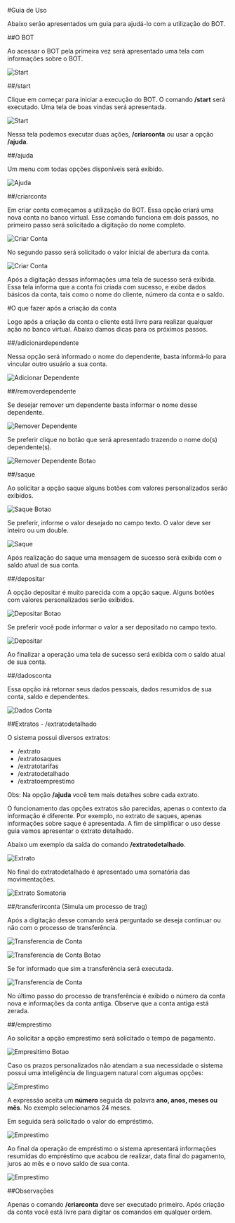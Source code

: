 #Guia de Uso

Abaixo serão apresentados um guia para ajudá-lo com a utilização do BOT.

##O BOT

Ao acessar o BOT pela primeira vez será apresentado uma tela com informações sobre o BOT.

![Start](docs/prints/1-start-sm.png)

##/start

Clique em começar para iniciar a execução do BOT. O comando **/start** será executado. Uma tela de boas vindas será apresentada.


![Start](docs/prints/2-start-sm.png)


Nessa tela podemos executar duas ações, **/criarconta** ou usar a opção **/ajuda**.

##/ajuda

Um menu com todas opções disponíveis será exibido.

![Ajuda](docs/prints/9-ajuda-sm.png)

##/criarconta

Em criar conta começamos a utilização do BOT. Essa opção criará uma nova conta no banco virtual. Esse comando funciona em dois passos, no primeiro passo será solicitado a digitação do nome completo.

![Criar Conta](docs/prints/3-criarconta-sm.png)

No segundo passo será solicitado o valor inicial de abertura da conta.

![Criar Conta](docs/prints/4-criarconta-sm.png)

Após a digitação dessas informações uma tela de sucesso será exibida. Essa tela informa que a conta foi criada com sucesso, e exibe dados básicos da conta, tais como o nome do cliente, número da conta e o saldo.

#O que fazer após a criação da conta

Logo após a criação da conta o cliente está livre para realizar qualquer ação no banco virtual. Abaixo damos dicas para os próximos passos.

##/adicionardependente

Nessa opção será informado o nome do dependente, basta informá-lo para vincular outro usuário a sua conta.

![Adicionar Dependente](docs/prints/5-adicionardependente-sm.png)

##/removerdependente

Se desejar remover um dependente basta informar o nome desse dependente.

![Remover Dependente](docs/prints/6-removerdependente-sm.png)

Se preferir clique no botão que será apresentado trazendo o nome do(s) dependente(s).

![Remover Dependente Botao](docs/prints/6-removerdependente-botao-sm.png)

##/saque

Ao solicitar a opção saque alguns botões com valores personalizados serão exibidos.

![Saque Botao](docs/prints/7-saque-botao-sm.png)

Se preferir, informe o valor desejado no campo texto. O valor deve ser inteiro ou um double.

![Saque](docs/prints/7-saque-sm.png)

Após realização do saque uma mensagem de sucesso será exibida com o saldo atual de sua conta.

##/depositar

A opção depositar é muito parecida com a opção saque. Alguns botões com valores personalizados serão exibidos.

![Depositar Botao](docs/prints/7-saque-botao-sm.png)

Se preferir você pode informar o valor a ser depositado no campo texto.

![Depositar](docs/prints/8-depositar-sm.png)

Ao finalizar a operação uma tela de sucesso será exibida com o saldo atual de sua conta.

##/dadosconta

Essa opção irá retornar seus dados pessoais, dados resumidos de sua conta, saldo e dependentes. 

![Dados Conta](docs/prints/10-dadosconta-sm.png)

##Extratos - /extratodetalhado

O sistema possui diversos extratos:

 - /extrato
 - /extratosaques
 - /extratotarifas
 - /extratodetalhado
 - /extratoemprestimo

Obs: Na opção **/ajuda** você tem mais detalhes sobre cada extrato.
 
O funcionamento das opções extratos são parecidas, apenas o contexto da informação é diferente. Por exemplo, no extrato de saques, apenas informações sobre saque é apresentada. A fim de simplificar o uso desse guia vamos apresentar o extrato detalhado.

Abaixo um exemplo da saída do comando **/extratodetalhado**.

![Extrato](docs/prints/11-extratos-sm.png)

No final do extratodetalhado é apresentado uma somatória das movimentações.

![Extrato Somatoria](docs/prints/11-extratos-somatoria-sm.png)


##/transferirconta (Simula um processo de trag)

Após a digitação desse comando será perguntado se deseja continuar ou não com o processo de transferência.

![Transferencia de Conta](docs/prints/12-trasferencia-conta-trag-sm.png)


![Transferencia de Conta Botao](docs/prints/12-trasferencia-conta-trag-botao-sm.png)

Se for informado que sim a transferência será executada.

![Transferencia de Conta](docs/prints/13-trasferencia-conta-trag-sm.png)

No último passo do processo de transferência é exibido o número da conta nova e informações da conta antiga. Observe que a conta antiga está zerada.

##/emprestimo

Ao solicitar a opção emprestimo será solicitado o tempo de pagamento.

![Empresitimo Botao](docs/prints/14-emprestimo-botao-sm.png)

Caso os prazos personalizados não atendam a sua necessidade o sistema possui uma inteligência de linguagem natural com algumas opções:

![Emprestimo](docs/prints/14-emprestimo-sm.png)

A expressão aceita um **número** seguida da palavra **ano, anos, meses ou mês**. No exemplo selecionamos 24 meses.

Em seguida será solicitado o valor do empréstimo. 

![Emprestimo](docs/prints/15-emprestimo-sm.png)

Ao final da operação de empréstimo o sistema apresentará informações resumidas do empréstimo que acabou de realizar, data final do pagamento, juros ao mês e o novo saldo de sua conta.

![Emprestimo](docs/prints/16-emprestimo-sm.png)

##Observações

Apenas o comando **/criarconta** deve ser executado primeiro. Após criação da conta você está livre para digitar os comandos em qualquer ordem.